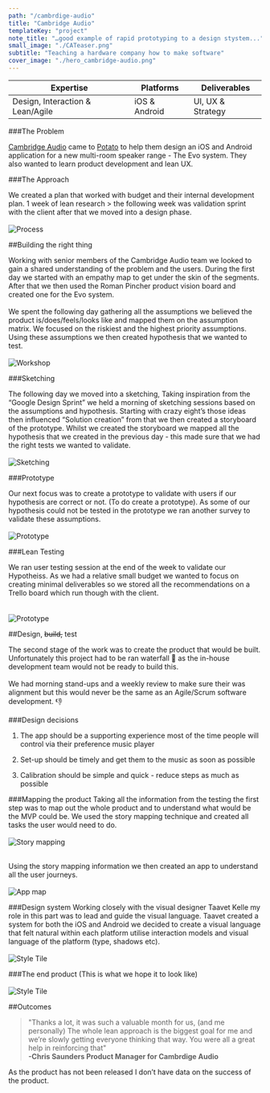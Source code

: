 ```yaml
---
path: "/cambrdige-audio"
title: "Cambridge Audio"
templateKey: "project"
note_title: "…good example of rapid prototyping to a design stystem..."
small_image: "./CATeaser.png"
subtitle: "Teaching a hardware company how to make software"
cover_image: "./hero_cambridge-audio.png"
---
```


| Expertise                        | Platforms     | Deliverables      |
| -------------------------------- | ------------- | ----------------- |
| Design, Interaction & Lean/Agile | iOS & Android | UI, UX & Strategy |

###The Problem

[Cambridge Audio](https://www.cambridgeaudio.com/gbr/en) came to [Potato]() to help them design an iOS and Android application for a new multi-room speaker range - The Evo system. They also wanted to learn product development and lean UX.

###The Approach

We created a plan that worked with budget and their internal development plan.
1 week of lean research > the following week was validation sprint with the client after that we moved into a design phase.
<br><br>
![Process](cambridge-audio-process-01.png)

##Building the right thing

Working with senior members of the Cambridge Audio team we looked to gain a shared understanding of the problem and the users. During the first day we started with an empathy map to get under the skin of the segments. After that we then used the Roman Pincher product vision board and created one for the Evo system.
<br><br>
We spent the following day gathering all the assumptions we believed the product is/does/feels/looks like and mapped them on the assumption matrix. We focused on the riskiest and the highest priority assumptions. Using these assumptions we then created hypothesis that we wanted to test.
<br><br>
![Workshop](cambrdige_audio_workshop.png)

###Sketching

The following day we moved into a sketching, Taking inspiration from the “Google Design Sprint” we held a morning of sketching sessions based on the assumptions and hypothesis. Starting with crazy eight’s those ideas then influenced “Solution creation” from that we then created a storyboard of the prototype. Whilst we created the storyboard we mapped all the hypothesis that we created in the previous day - this made sure that we had the right tests we wanted to validate.
<br><br>
![Sketching](cambrdige-audio-sketching.jpg)

###Prototype

Our next focus was to create a prototype to validate with users if our hypothesis are correct or not. (To do create a prototype). As some of our hypothesis could not be tested in the prototype we ran another survey to validate these assumptions.
<br><br>
![Prototype](cambridge-audio-prototype.png)

###Lean Testing

We ran user testing session at the end of the week to validate our Hypotheiss. As we had a relative small budget we wanted to focus on creating minimal deliverables so we stored all the recommendations on a Trello board which run though with the client.  
<br><br>
![Prototype](cambrdige_audio_trello.png)

##Design, ~~build,~~ test

The second stage of the work was to create the product that would be built. Unfortunately this project had to be ran waterfall :shower: as the in-house development team would not be ready to build this.
<br><br>
We had morning stand-ups and a weekly review to make sure their was alignment but this would never be the same as an Agile/Scrum software development. :thumbsdown:

###Design decisions

1. The app should be a supporting experience most of the time people will control via their preference music player

2. Set-up should be timely and get them to the music as soon as possible

3. Calibration should be simple and quick - reduce steps as much as possible

###Mapping the product
Taking all the information from the testing the first step was to map out the whole product and to understand what would be the MVP could be. We used the story mapping technique and created all tasks the user would need to do.
<br><br>
![Story mapping](cambridge-audio-story-mapping.jpeg)
<br><br>

Using the story mapping information we then created an app to understand all the user journeys.
<br><br>
![App map](cambridge-audio-app-map.png)

###Design system
Working closely with the visual designer Taavet Kelle my role in this part was to lead and guide the visual language. Taavet created a system for both the iOS and Android we decided to create a visual language that felt natural within each platform utilise interaction models and visual language of the platform (type, shadows etc).
<br><br>
![Style Tile](cambridge-visual-langague.png)

###The end product
(This is what we hope it to look like)
<br><br>
![Style Tile](Cambridge-audio-screens.png)

##Outcomes

> "Thanks a lot, it was such a valuable month for us, (and me personally) The whole lean approach is the biggest goal for me and we’re slowly getting everyone thinking that way. You were all a great help in reinforcing that" <br>**-Chris Saunders Product Manager for Cambrdige Audio**

As the product has not been released I don’t have data on the success of the product.

<!-- ###Learning
Unfortunately this product was waterfall which goes against my belief that the best products are made into multi-discipline teams.

When doing workshops with clients that don’t understand Lean UX it would be good to spend time outlining the process. -->
